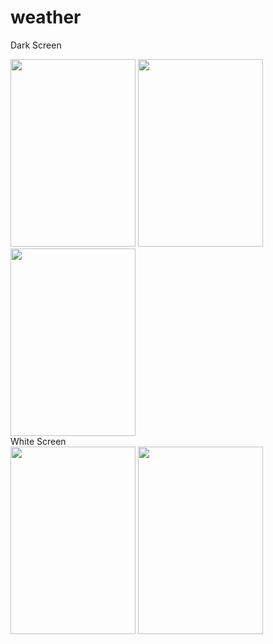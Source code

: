 # weather
Dark Screen

<img src= "https://github.com/user-attachments/assets/b2ba244d-2a14-46a5-b5ad-5c2751a4b71e" height = 300 width = 200 >
<img src= "https://github.com/user-attachments/assets/b254016d-c8c9-490f-965d-dfc9a5c50e75" height = 300 width = 200 >
<img src= "https://github.com/user-attachments/assets/f094c1f0-7eeb-406a-b9ff-5e7f6405b830" height = 300 width = 200 >
<br>
White Screen
<br>
<img src= "https://github.com/user-attachments/assets/410b00fc-42b1-454a-898b-a7f46931ebd9" height = 300 width = 200 >
<img src= "https://github.com/user-attachments/assets/ff413655-fda6-4561-a7ad-871ea632f4de" height = 300 width = 200 >
